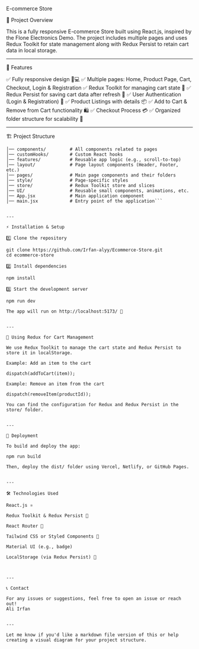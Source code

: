
E-commerce Store

📌 Project Overview

This is a fully responsive E-commerce Store built using React.js, inspired by the Flone Electronics Demo. The project includes multiple pages and uses Redux Toolkit for state management along with Redux Persist to retain cart data in local storage.


---

📑 Features

✅ Fully responsive design 📱💻
✅ Multiple pages: Home, Product Page, Cart, Checkout, Login & Registration
✅ Redux Toolkit for managing cart state 🛒
✅ Redux Persist for saving cart data after refresh 🔄
✅ User Authentication (Login & Registration) 🔑
✅ Product Listings with details 📦
✅ Add to Cart & Remove from Cart functionality 🛍️
✅ Checkout Process 💳
✅ Organized folder structure for scalability 🚀


---

🏗️ Project Structure
```bash/src
│── components/         # All components related to pages
│── customHooks/        # Custom React hooks
│── features/           # Reusable app logic (e.g., scroll-to-top)
│── layout/             # Page layout components (Header, Footer, etc.)
│── pages/              # Main page components and their folders
│── style/              # Page-specific styles
│── store/              # Redux Toolkit store and slices
│── UI/                 # Reusable small components, animations, etc.
│── App.jsx             # Main application component
│── main.jsx            # Entry point of the application```


---

⚡ Installation & Setup

1️⃣ Clone the repository

git clone https://github.com/Irfan-alyy/Ecommerce-Store.git
cd ecommerce-store

2️⃣ Install dependencies

npm install

3️⃣ Start the development server

npm run dev

The app will run on http://localhost:5173/ 🚀


---

🛒 Using Redux for Cart Management

We use Redux Toolkit to manage the cart state and Redux Persist to store it in localStorage.

Example: Add an item to the cart

dispatch(addToCart(item));

Example: Remove an item from the cart

dispatch(removeItem(productId));

You can find the configuration for Redux and Redux Persist in the store/ folder.


---

🚀 Deployment

To build and deploy the app:

npm run build

Then, deploy the dist/ folder using Vercel, Netlify, or GitHub Pages.


---

🛠️ Technologies Used

React.js ⚛️

Redux Toolkit & Redux Persist 🛒

React Router 🚏

Tailwind CSS or Styled Components 🎨

Material UI (e.g., badge)

LocalStorage (via Redux Persist) 💾



---

📞 Contact

For any issues or suggestions, feel free to open an issue or reach out!
Ali Irfan


---

Let me know if you'd like a markdown file version of this or help creating a visual diagram for your project structure.


